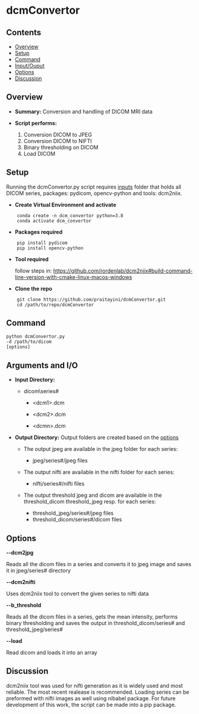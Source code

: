 # dcmConvertor

## Contents

* [Overview](#overview)
* [Setup](#getting-started)
* [Command](#command)
* [Input/Ouput](#arguments-and-io)
* [Options](#options)
* [Discussion](#discussion)

## Overview

* **Summary:** Conversion and handling of DICOM MRI data

* **Script performs:** 
    1. Conversion DICOM to JPEG
    1. Conversion DICOM to NIFTI
    1. Binary thresholding on DICOM
    1. Load DICOM 

## Setup

Running the dcmConvertor.py script requires [inputs](#arguments-and-io) folder that holds all DICOM series, packages: pydicom, opencv-python and tools: dcm2niix.

* **Create Virtual Environment and activate**
```
    conda create -n dcm_convertor python=3.8
    conda activate dcm_convertor
```
* **Packages required**
```
    pip install pydicom
    pip install opencv-python
```
* **Tool required**

    follow steps in: https://github.com/rordenlab/dcm2niix#build-command-line-version-with-cmake-linux-macos-windows

* **Clone the repo**
```
    git clone https://github.com/praitayini/dcmConvertor.git
    cd /path/to/repo/dcmConvertor
```
## Command

    python dcmConvertor.py 
    -d /path/to/dicom 
    [options]
    
## Arguments and I/O

* **Input Directory:** 

  * dicom\series# 

	* \<dcm1\>.dcm 
	* \<dcm2\>.dcm 

	* \<dcmn\>.dcm 


* **Output Directory:** Output folders are created based on the [options](#options)

  * The output jpeg are available in the jpeg folder for each series:

    * jpeg/series#/jpeg files

  * The output nifti are available in the nifti folder for each series:

    * nifti/series#/nifti files

  * The output threshold jpeg and dicom are available in the threshold\_dicom threshold\_jpeg resp. for each series:

    * threshold\_jpeg/series#/jpeg files
    * threshold\_dicom/series#/dicom files

## Options

**--dcm2jpg**

Reads all the dicom files in a series and converts it to jpeg image and saves it in jpeg/series# directory


**--dcm2nifti**

Uses dcm2niix tool to convert the given series to nifti data

**--b\_threshold**

Reads all the dicom files in a series, gets the mean intensity, performs binary thresholding and saves the output in threshold\_dicom/series# and threshold\_jpeg/series#

**--load**

Read dicom and loads it into an array

## Discussion

dcm2niix tool was used for nifti generation as it is widely used and most reliable. The most recent realease is recommended. Loading series can be preformed with nifti images as well using nibabel package. For future development of this work, the script can be made into a pip package.
